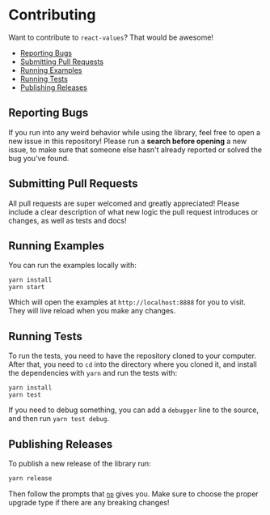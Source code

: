 # Contributing

Want to contribute to `react-values`? That would be awesome!

- [Reporting Bugs](#reporting-bugs)
- [Submitting Pull Requests](#submitting-pull-requests)
- [Running Examples](#running-examples)
- [Running Tests](#running-tests)
- [Publishing Releases](#publishing-releases)

## Reporting Bugs

If you run into any weird behavior while using the library, feel free to open a new issue in this repository! Please run a **search before opening** a new issue, to make sure that someone else hasn't already reported or solved the bug you've found.

## Submitting Pull Requests

All pull requests are super welcomed and greatly appreciated! Please include a clear description of what new logic the pull request introduces or changes, as well as tests and docs!

## Running Examples

You can run the examples locally with:

```
yarn install
yarn start
```

Which will open the examples at `http://localhost:8888` for you to visit. They will live reload when you make any changes.

## Running Tests

To run the tests, you need to have the repository cloned to your computer. After that, you need to `cd` into the directory where you cloned it, and install the dependencies with `yarn` and run the tests with:

```
yarn install
yarn test
```

If you need to debug something, you can add a `debugger` line to the source, and then run `yarn test debug`.

## Publishing Releases

To publish a new release of the library run:

```js
yarn release
```

Then follow the prompts that [`np`](https://github.com/sindresorhus/np) gives you. Make sure to choose the proper upgrade type if there are any breaking changes!
